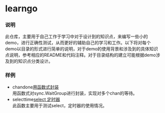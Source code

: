 # learngo


### 说明    

此仓库，主要用于自己工作于学习中对于设计到的知识点，来编写一些小的demo，进行正确性测试，从而更好的辅助自己的学习和工作。以下将对每个demo以目录的形式进行简单的说明，对于demo的使用背景和涉及到的具体知识点说明，参考相应的README和代码注释。对于目录结构的建立可能根据demo涉及到的知识点分类设计。    

### 样例    

* chandone[用函数式封装](https://github.com/Clodfisher/learngo/tree/master/chandone)    
  用函数式对sync.WaitGroup进行封装，实现对多个chan的等待。    
* selecttime[select 定时器](https://github.com/Clodfisher/learngo/tree/master/selecttime)    
  此函数主要用于测试select，定时器的使用情况。    